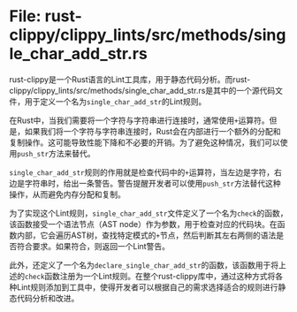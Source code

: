 # File: rust-clippy/clippy_lints/src/methods/single_char_add_str.rs

rust-clippy是一个Rust语言的Lint工具库，用于静态代码分析。而rust-clippy/clippy_lints/src/methods/single_char_add_str.rs是其中的一个源代码文件，用于定义一个名为`single_char_add_str`的Lint规则。

在Rust中，当我们需要将一个字符与字符串进行连接时，通常使用`+`运算符。但是，如果我们将一个字符与字符串连接时，Rust会在内部进行一个额外的分配和复制操作。这可能导致性能下降和不必要的开销。为了避免这种情况，我们可以使用`push_str`方法来替代。

`single_char_add_str`规则的作用就是检查代码中的`+`运算符，当左边是字符，右边是字符串时，给出一条警告。警告提醒开发者可以使用`push_str`方法替代这种操作，从而避免内存分配和复制。

为了实现这个Lint规则，`single_char_add_str`文件定义了一个名为`check`的函数，该函数接受一个语法节点（AST node）作为参数，用于检查对应的代码块。在函数内部，它会遍历AST树，查找特定模式的`+`节点，然后判断其左右两侧的语法是否符合要求。如果符合，则返回一个Lint警告。

此外，还定义了一个名为`declare_single_char_add_str`的函数，该函数用于将上述的`check`函数注册为一个Lint规则。在整个rust-clippy库中，通过这种方式将各种Lint规则添加到工具中，使得开发者可以根据自己的需求选择适合的规则进行静态代码分析和改进。

